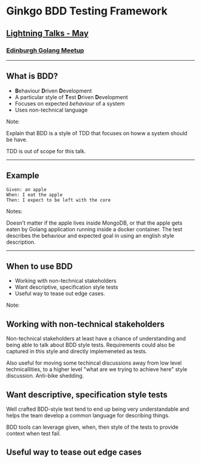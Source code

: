 # Ginkgo BDD Testing Framework

## [Lightning Talks - May](https://www.meetup.com/Edinburgh-Golang-meetup/events/239797718/)

### [Edinburgh Golang Meetup](https://www.meetup.com/Edinburgh-Golang-meetup)

---

## What is BDD?

- **B**ehaviour **D**riven **D**evelopment
- A particular style of **T**est **D**riven **D**evelopment
- Focuses on expected *behaviour* of a system
- Uses non-technical language

Note:

Explain that BDD is a style of TDD that focuses on howw a system should be have.

TDD is out of scope for this talk.

---

## Example

```plain
Given: an apple
When: I eat the apple
Then: I expect to be left with the core
```

Notes:

Doesn't matter if the apple lives inside MongoDB, or that the apple gets eaten by Golang application running inside a docker container. The test describes the behaviour and expected goal in using an english style description.

---

## When to use BDD

- Working with non-technical stakeholders
- Want descriptive, specification style tests
- Useful way to tease out edge cases.

Note:

## Working with non-technical stakeholders

Non-technical stakeholders at least have a chance of understanding and being able to talk about BDD style tests. Requirements could also be captured in this style and directly implemeneted as tests.

Also useful for moving some techincal discussions away from low level technicallities, to a higher level "what are we trying to achieve here" style discussion. Anti-bike shedding.

## Want descriptive, specification style tests

Well crafted BDD-style test tend to end up being very understandable and helps the team develop a common language for describing things.

BDD tools can leverage given, when, then style of the tests to provide context when test fail.

## Useful way to tease out edge cases